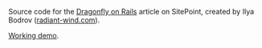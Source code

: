 Source code for the [Dragonfly on Rails]() article on SitePoint,
created by Ilya Bodrov ([radiant-wind.com](http://radiant-wind.com)).

[Working demo]().